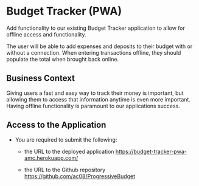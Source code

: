 # Budget Tracker (PWA)

Add functionality to our existing Budget Tracker application to allow for offline access and functionality.

The user will be able to add expenses and deposits to their budget with or without a connection. When entering transactions offline, they should populate the total when brought back online.

## Business Context

Giving users a fast and easy way to track their money is important, but allowing them to access that information anytime is even more important. Having offline functionality is paramount to our applications success.

## Access to the Application

- You are required to submit the following:

  - the URL to the deployed application
    https://budget-tracker-pwa-amc.herokuapp.com/

  - the URL to the Github repository
    https://github.com/ac08/ProgressiveBudget
